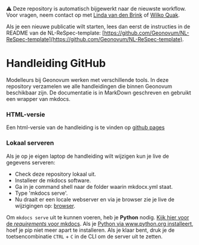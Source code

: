 ⚠️ Deze repository is automatisch bijgewerkt naar de nieuwste workflow.
Voor vragen, neem contact op met [Linda van den Brink](mailto:l.vandenbrink@geonovum.nl) of [Wilko Quak](mailto:w.quak@geonovum.nl).

Als je een nieuwe publicatie wilt starten, lees dan eerst de instructies in de README van de NL-ReSpec-template:
[https://github.com/Geonovum/NL-ReSpec-template](https://github.com/Geonovum/NL-ReSpec-template).

# Handleiding GitHub

Modelleurs bij Geonovum werken met verschillende tools. In deze repository
verzamelen we alle handleidingen die binnen Geonovum beschikbaar zijn. De
documentatie is in MarkDown geschreven en gebruikt een wrapper van mkdocs.

### HTML-versie

Een html-versie van de handleiding is te vinden op [github pages](https://geonovum.github.io/handleiding-tooling/)

### Lokaal serveren

Als je op je eigen laptop de handleiding wilt wijzigen kun je live de gegevens
serveren:
- Check deze repository lokaal uit.
- Installeer de mkdocs software.
- Ga in je command shell naar de folder waarin mkdocx.yml staat.
- Type 'mkdocs serve'.
- Nu draait er een locale webserver en via je browser zie je live de wijzigingen op: [browser](http://127.0.0.1:8000/). 

Om `mkdocs serve` uit te kunnen voeren, heb je **Python** nodig. [Kijk hier voor de
_requirements_ voor
mkdocs](https://www.mkdocs.org/user-guide/installation/#requirements). Als je
[Python via www.python.org
installeert](https://wiki.python.org/moin/BeginnersGuide/Download), hoef je pip
niet meer apart te installeren. Als je klaar bent, druk je de toetsencombinatie
`CTRL` + `C` in de CLI om de server uit te zetten.
